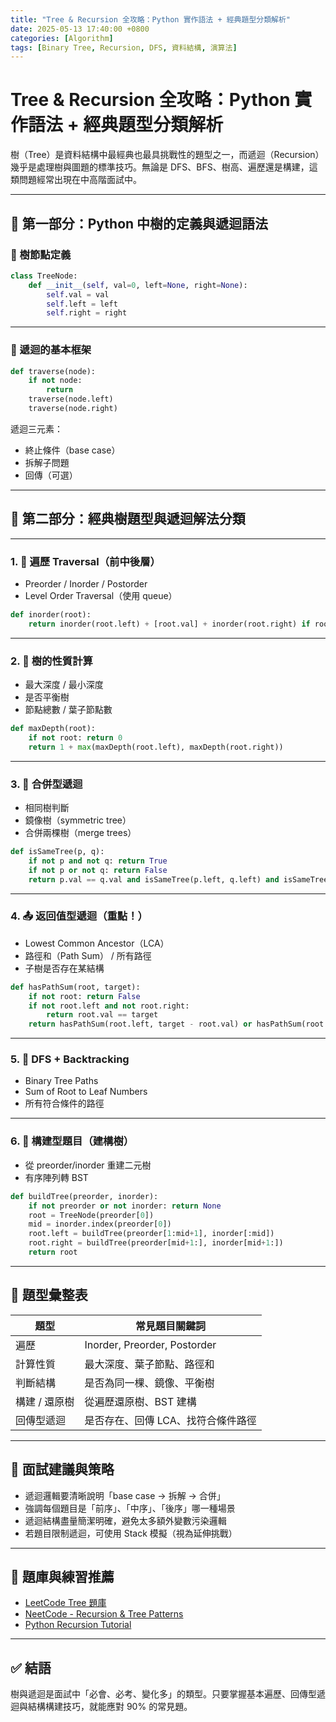 ```yaml
---
title: "Tree & Recursion 全攻略：Python 實作語法 + 經典題型分類解析"
date: 2025-05-13 17:40:00 +0800
categories: [Algorithm]
tags: [Binary Tree, Recursion, DFS, 資料結構, 演算法]
---
```


# Tree & Recursion 全攻略：Python 實作語法 + 經典題型分類解析

樹（Tree）是資料結構中最經典也最具挑戰性的題型之一，而遞迴（Recursion）幾乎是處理樹與圖題的標準技巧。無論是 DFS、BFS、樹高、遍歷還是構建，這類問題經常出現在中高階面試中。

---

## 📘 第一部分：Python 中樹的定義與遞迴語法

### 🌳 樹節點定義

```python
class TreeNode:
    def __init__(self, val=0, left=None, right=None):
        self.val = val
        self.left = left
        self.right = right
```

---

### 🔁 遞迴的基本框架

```python
def traverse(node):
    if not node:
        return
    traverse(node.left)
    traverse(node.right)
```

遞迴三元素：

* 終止條件（base case）
* 拆解子問題
* 回傳（可選）

---

## 🧠 第二部分：經典樹題型與遞迴解法分類

---

### 1. 🌿 遍歷 Traversal（前中後層）

* Preorder / Inorder / Postorder
* Level Order Traversal（使用 queue）

```python
def inorder(root):
    return inorder(root.left) + [root.val] + inorder(root.right) if root else []
```

---

### 2. 🧮 樹的性質計算

* 最大深度 / 最小深度
* 是否平衡樹
* 節點總數 / 葉子節點數

```python
def maxDepth(root):
    if not root: return 0
    return 1 + max(maxDepth(root.left), maxDepth(root.right))
```

---

### 3. 🔁 合併型遞迴

* 相同樹判斷
* 鏡像樹（symmetric tree）
* 合併兩棵樹（merge trees）

```python
def isSameTree(p, q):
    if not p and not q: return True
    if not p or not q: return False
    return p.val == q.val and isSameTree(p.left, q.left) and isSameTree(p.right, q.right)
```

---

### 4. 📤 返回值型遞迴（重點！）

* Lowest Common Ancestor（LCA）
* 路徑和（Path Sum） / 所有路徑
* 子樹是否存在某結構

```python
def hasPathSum(root, target):
    if not root: return False
    if not root.left and not root.right:
        return root.val == target
    return hasPathSum(root.left, target - root.val) or hasPathSum(root.right, target - root.val)
```

---

### 5. 🧩 DFS + Backtracking

* Binary Tree Paths
* Sum of Root to Leaf Numbers
* 所有符合條件的路徑

---

### 6. 🧠 構建型題目（建構樹）

* 從 preorder/inorder 重建二元樹
* 有序陣列轉 BST

```python
def buildTree(preorder, inorder):
    if not preorder or not inorder: return None
    root = TreeNode(preorder[0])
    mid = inorder.index(preorder[0])
    root.left = buildTree(preorder[1:mid+1], inorder[:mid])
    root.right = buildTree(preorder[mid+1:], inorder[mid+1:])
    return root
```

---

## 📑 題型彙整表

| 題型       | 常見題目關鍵詞                      |
| -------- | ---------------------------- |
| 遍歷       | Inorder, Preorder, Postorder |
| 計算性質     | 最大深度、葉子節點、路徑和                |
| 判斷結構     | 是否為同一棵、鏡像、平衡樹                |
| 構建 / 還原樹 | 從遍歷還原樹、BST 建構                |
| 回傳型遞迴    | 是否存在、回傳 LCA、找符合條件路徑          |

---

## 💼 面試建議與策略

* 遞迴邏輯要清晰說明「base case → 拆解 → 合併」
* 強調每個題目是「前序」、「中序」、「後序」哪一種場景
* 遞迴結構盡量簡潔明確，避免太多額外變數污染邏輯
* 若題目限制遞迴，可使用 Stack 模擬（視為延伸挑戰）

---

## 📘 題庫與練習推薦

* [LeetCode Tree 題庫](https://leetcode.com/tag/tree/)
* [NeetCode - Recursion & Tree Patterns](https://neetcode.io/)
* [Python Recursion Tutorial](https://realpython.com/python-thinking-recursively/)

---

## ✅ 結語

樹與遞迴是面試中「必會、必考、變化多」的類型。只要掌握基本遍歷、回傳型遞迴與結構構建技巧，就能應對 90% 的常見題。
